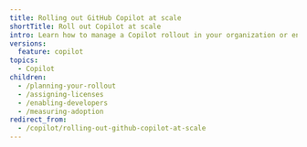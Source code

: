 ```yaml
---
title: Rolling out GitHub Copilot at scale
shortTitle: Roll out Copilot at scale
intro: Learn how to manage a Copilot rollout in your organization or enterprise.
versions:
  feature: copilot
topics:
  - Copilot
children:
  - /planning-your-rollout
  - /assigning-licenses
  - /enabling-developers
  - /measuring-adoption
redirect_from:
  - /copilot/rolling-out-github-copilot-at-scale
---
```


